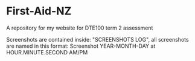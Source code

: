 # First-Aid-NZ
A repository for my website for DTE100 term 2 assessment

Screenshots are contained inside: "SCREENSHOTS LOG", all screenshots are named in this format: Screenshot YEAR-MONTH-DAY at HOUR.MINUTE.SECOND AM/PM
